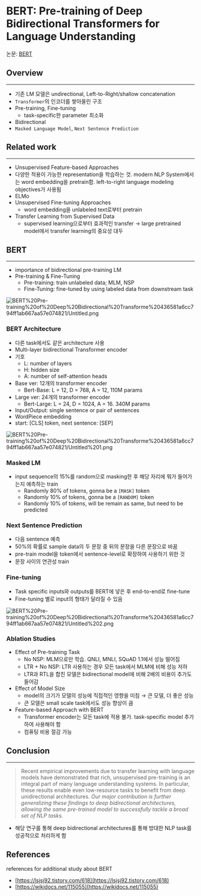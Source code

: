 # BERT: Pre-training of Deep Bidirectional Transformers for Language Understanding

논문: [BERT](https://arxiv.org/pdf/1810.04805.pdf)

## Overview

---

- 기존 LM 모델은 undirectional, Left-to-Right/shallow concatenation
- `Transformer`의 인코더를 쌓아올린 구조
- Pre-training, Fine-tuning
    - task-specific한 parameter 최소화
- Bidirectional
- `Masked Language Model`, `Next Sentence Prediction`

## Related work

---

- Unsupervised Feature-based Approaches
- 다양한 적용이 가능한 representation을 학습하는 것. modern NLP System에서는 word embedding을 pretrain함. left-to-right language modeling objectives가 사용됨
- ELMo
- Unsupervised Fine-tuning Approaches
    - word embedding을 unlabeled text로부터 pretrain
- Transfer Learning from Supervised Data
    - supervised learning으로부터 효과적인 transfer → large pretrained model에서 transfer learning의 중요성 대두

## BERT

---

- importance of bidirectional pre-training LM
- Pre-training & Fine-Tuning
    - Pre-training: train unlabeled data; MLM, NSP
    - Fine-Tuning: fine-tuned by using labeled data from downstream task

![BERT%20Pre-training%20of%20Deep%20Bidirectional%20Transforme%20436581a6cc794ff1ab667aa57e074821/Untitled.png](BERT%20Pre-training%20of%20Deep%20Bidirectional%20Transforme%20436581a6cc794ff1ab667aa57e074821/Untitled.png)

### BERT Architecture

- 다른 task에서도 같은 architecture 사용
- Multi-layer bidirectional Transformer encoder
- 기호
    - L: number of layers
    - H: hidden size
    - A: number of self-attention heads
- Base ver: 12개의 transformer encoder
    - Bert-Base: L = 12, D = 768, A = 12, 110M params
- Large ver: 24개의 transformer encoder
    - Bert-Large: L = 24, D = 1024, A = 16. 340M params
- Input/Output: single sentence or pair of sentences
- WordPiece embedding
- start: [CLS] token, next sentence: [SEP]

![BERT%20Pre-training%20of%20Deep%20Bidirectional%20Transforme%20436581a6cc794ff1ab667aa57e074821/Untitled%201.png](BERT%20Pre-training%20of%20Deep%20Bidirectional%20Transforme%20436581a6cc794ff1ab667aa57e074821/Untitled%201.png)

### Masked LM

- input sequence의 15%를 random으로 masking한 후 해당 자리에 뭐가 들어가는지 예측하는 train
    - Randomly 80% of tokens, gonna be a `[MASK]` token
    - Randomly 10% of tokens, gonna be a `[RANDOM]` token
    - Randomly 10% of tokens, will be remain as same, but need to be predicted

### Next Sentence Prediction

- 다음 sentence 예측
- 50%의 확률로 sample data의 두 문장 중 뒤의 문장을 다른 문장으로 바꿈
- pre-train model을 token에서 sentence-level로 확장하여 사용하기 위한 것
- 문장 사이의 연관성 train

### Fine-tuning

- Task specific inputs와 outputs를 BERT에 넣은 후 end-to-end로 fine-tune
- Fine-tuning 별로 input의 형태가 달라질 수 있음

![BERT%20Pre-training%20of%20Deep%20Bidirectional%20Transforme%20436581a6cc794ff1ab667aa57e074821/Untitled%202.png](BERT%20Pre-training%20of%20Deep%20Bidirectional%20Transforme%20436581a6cc794ff1ab667aa57e074821/Untitled%202.png)

### Ablation Studies

- Effect of Pre-training Task
    - No NSP: MLM으로만 학습. QNLI, MNLI, SQuAD 1.1에서 성능 떨어짐
    - LTR + No NSP: LTR 사용하는 경우 모든 task에서 MLM에 비해 성능 저하
    - LTR과 RTL을 합친 모델은 bidirectional model에 비해 2배의 비용이 추가도 들어감
- Effect of Model Size
    - model의 크기가 모델의 성능에 직접적인 영향을 미침 → 큰 모델, 더 좋은 성능
    - 큰 모델은 small scale task에서도 성능 향상이 큼
- Feature-based Approach with BERT
    - Transformer encoder는 모든 task에 적용 불가. task-specific model 추가하여 사용해야 함
    - 컴퓨팅 비용 절감 가능

## Conclusion

---

> Recent empirical improvements due to transfer learning with language models have demonstrated that rich, unsupervised pre-training is an integral part of many language understanding systems. In particular, these results enable even low-resource tasks to benefit from deep unidirectional architectures. *Our major contribution is further generalizing these findings to deep bidirectional architectures, allowing the same pre-trained model to successfully tackle a broad set of NLP tasks.*

- 해당 연구를 통해 deep bidirectional architectures를 통해 방대한 NLP task를 성공적으로 처리하게 함

## References

references for additional study about BERT

- [https://lsjsj92.tistory.com/618](https://lsjsj92.tistory.com/618)
- [https://wikidocs.net/115055](https://wikidocs.net/115055)